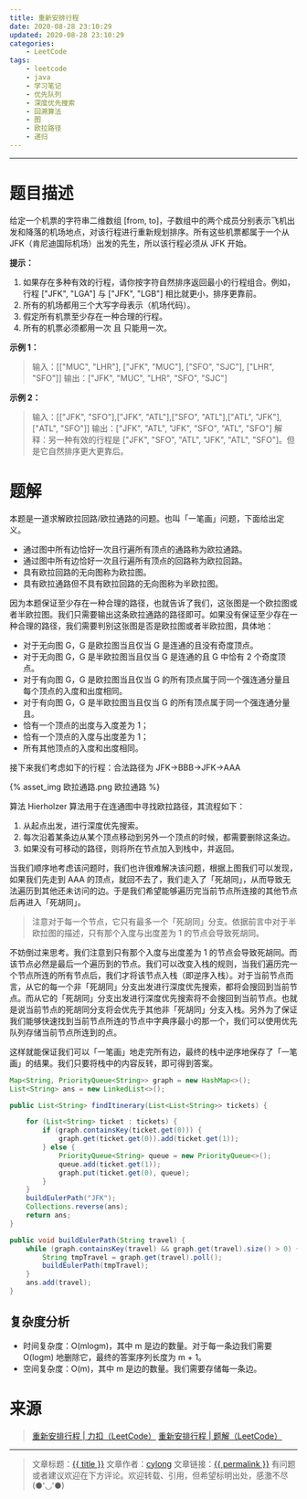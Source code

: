 ```yaml
---
title: 重新安排行程
date: 2020-08-28 23:10:29
updated: 2020-08-28 23:10:29
categories:
    - LeetCode
tags:
    - leetcode
    - java
    - 学习笔记
    - 优先队列
    - 深度优先搜索
    - 回溯算法
    - 图
    - 欧拉路径
    - 递归
---
```

---

# 题目描述

给定一个机票的字符串二维数组 [from, to]，子数组中的两个成员分别表示飞机出发和降落的机场地点，对该行程进行重新规划排序。所有这些机票都属于一个从 JFK（肯尼迪国际机场）出发的先生，所以该行程必须从 JFK 开始。

**提示：**

1. 如果存在多种有效的行程，请你按字符自然排序返回最小的行程组合。例如，行程 ["JFK", "LGA"] 与 ["JFK", "LGB"] 相比就更小，排序更靠前。
2. 所有的机场都用三个大写字母表示（机场代码）。
3. 假定所有机票至少存在一种合理的行程。
4. 所有的机票必须都用一次 且 只能用一次。

**示例 1：**
> 输入：[["MUC", "LHR"], ["JFK", "MUC"], ["SFO", "SJC"], ["LHR", "SFO"]]
> 输出：["JFK", "MUC", "LHR", "SFO", "SJC"]

**示例 2：**
> 输入：[["JFK", "SFO"],["JFK", "ATL"],["SFO", "ATL"],["ATL", "JFK"],["ATL", "SFO"]]
> 输出：["JFK", "ATL", "JFK", "SFO", "ATL", "SFO"]
> 解释：另一种有效的行程是 ["JFK", "SFO", "ATL", "JFK", "ATL", "SFO"]。但是它自然排序更大更靠后。

<!-- more -->

# 题解

本题是一道求解欧拉回路/欧拉通路的问题。也叫「一笔画」问题，下面给出定义。

* 通过图中所有边恰好一次且行遍所有顶点的通路称为欧拉通路。
* 通过图中所有边恰好一次且行遍所有顶点的回路称为欧拉回路。
* 具有欧拉回路的无向图称为欧拉图。
* 具有欧拉通路但不具有欧拉回路的无向图称为半欧拉图。

因为本题保证至少存在一种合理的路径，也就告诉了我们，这张图是一个欧拉图或者半欧拉图。我们只需要输出这条欧拉通路的路径即可。如果没有保证至少存在一种合理的路径，我们需要判别这张图是否是欧拉图或者半欧拉图，具体地：

* 对于无向图 G，G 是欧拉图当且仅当 G 是连通的且没有奇度顶点。
* 对于无向图 G，G 是半欧拉图当且仅当 G 是连通的且 G 中恰有 2 个奇度顶点。
* 对于有向图 G，G 是欧拉图当且仅当 G 的所有顶点属于同一个强连通分量且每个顶点的入度和出度相同。
* 对于有向图 G，G 是半欧拉图当且仅当 G 的所有顶点属于同一个强连通分量且。
 * 恰有一个顶点的出度与入度差为 1；
 * 恰有一个顶点的入度与出度差为 1；
 * 所有其他顶点的入度和出度相同。
 
接下来我们考虑如下的行程：合法路径为 JFK→BBB→JFK→AAA

{% asset_img 欧拉通路.png 欧拉通路 %}

算法 Hierholzer 算法用于在连通图中寻找欧拉路径，其流程如下：

1. 从起点出发，进行深度优先搜索。
2. 每次沿着某条边从某个顶点移动到另外一个顶点的时候，都需要删除这条边。
3. 如果没有可移动的路径，则将所在节点加入到栈中，并返回。

当我们顺序地考虑该问题时，我们也许很难解决该问题，根据上图我们可以发现，如果我们先走到 AAA 的顶点，就回不去了，我们走入了「死胡同」，从而导致无法遍历到其他还未访问的边。于是我们希望能够遍历完当前节点所连接的其他节点后再进入「死胡同」。

> 注意对于每一个节点，它只有最多一个「死胡同」分支。依据前言中对于半欧拉图的描述，只有那个入度与出度差为 1 的节点会导致死胡同。

不妨倒过来思考。我们注意到只有那个入度与出度差为 1 的节点会导致死胡同。而该节点必然是最后一个遍历到的节点。我们可以改变入栈的规则，当我们遍历完一个节点所连的所有节点后，我们才将该节点入栈（即逆序入栈）。对于当前节点而言，从它的每一个非「死胡同」分支出发进行深度优先搜索，都将会搜回到当前节点。而从它的「死胡同」分支出发进行深度优先搜索将不会搜回到当前节点。也就是说当前节点的死胡同分支将会优先于其他非「死胡同」分支入栈。另外为了保证我们能够快速找到当前节点所连的节点中字典序最小的那一个，我们可以使用优先队列存储当前节点所连到的点。

这样就能保证我们可以「一笔画」地走完所有边，最终的栈中逆序地保存了「一笔画」的结果。我们只要将栈中的内容反转，即可得到答案。

```java
Map<String, PriorityQueue<String>> graph = new HashMap<>();
List<String> ans = new LinkedList<>();

public List<String> findItinerary(List<List<String>> tickets) {

    for (List<String> ticket : tickets) {
        if (graph.containsKey(ticket.get(0))) {
            graph.get(ticket.get(0)).add(ticket.get(1));
        } else {
            PriorityQueue<String> queue = new PriorityQueue<>();
            queue.add(ticket.get(1));
            graph.put(ticket.get(0), queue);
        }
    }
    buildEulerPath("JFK");
    Collections.reverse(ans);
    return ans;
}

public void buildEulerPath(String travel) {
    while (graph.containsKey(travel) && graph.get(travel).size() > 0) {
        String tmpTravel = graph.get(travel).poll();
        buildEulerPath(tmpTravel);
    }
    ans.add(travel);
}
```

## 复杂度分析

* 时间复杂度：O(mlogm)，其中 m 是边的数量。对于每一条边我们需要 O(logm) 地删除它，最终的答案序列长度为 m + 1。
* 空间复杂度：O(m)，其中 m 是边的数量。我们需要存储每一条边。

# 来源
> [重新安排行程 | 力扣（LeetCode）][1]
> [重新安排行程 | 题解（LeetCode）][2]

---

> 文章标题：<a href='{{ permalink }}' title='{{ title }}' >{{ title }}</a>
> 文章作者：[cylong](http://www.cylong.com/about/ "cylong")
> 文章链接：<a href='{{ permalink }}' title='{{ title }}' >{{ permalink }}</a>
> 有问题或者建议欢迎在下方评论。欢迎转载、引用，但希望标明出处，感激不尽(●'◡'●)

[1]: https://leetcode-cn.com/problems/reconstruct-itinerary/ "重新安排行程 | 力扣（LeetCode）"
[2]: https://leetcode-cn.com/problems/reconstruct-itinerary/solution/zhong-xin-an-pai-xing-cheng-by-leetcode-solution/ "重新安排行程 | 题解（LeetCode）"
